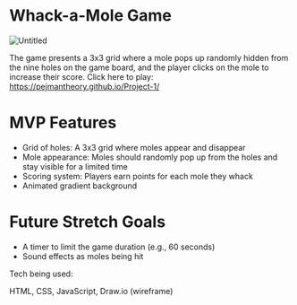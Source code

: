 # Whack-a-Mole Game

![Untitled](https://user-images.githubusercontent.com/81389644/228723438-de27f7f9-368e-4d1f-8020-16daa61ea5be.jpg)


The game presents a 3x3 grid where a mole pops up randomly hidden from the nine holes on the game board, and the player clicks on the mole to increase their score. Click here to play: https://pejmantheory.github.io/Project-1/


# MVP Features
- Grid of holes: A 3x3 grid where moles appear and disappear
- Mole appearance: Moles should randomly pop up from the holes and stay visible for a limited time
- Scoring system: Players earn points for each mole they whack
- Animated gradient background

# Future Stretch Goals

- A timer to limit the game duration (e.g., 60 seconds)
- Sound effects as moles being hit

Tech being used:

HTML, CSS, JavaScript, Draw.io (wireframe)
